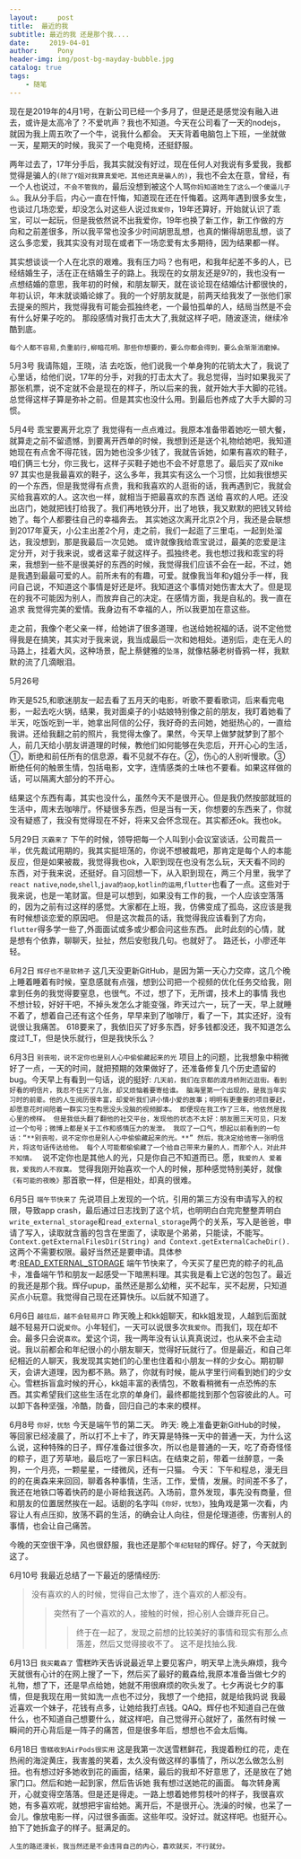 ```yaml
---
layout:     post
title:  最近的我
subtitle: 最近的我 还是那个我....
date:     2019-04-01
author:     Pony
header-img: img/post-bg-mayday-bubble.jpg
catalog: true
tags:
    - 随笔
---
```


现在是2019年的4月1号，在新公司已经一个多月了，但是还是感觉没有融入进去，或许是太高冷了？不爱吭声？我也不知道。今天在公司看了一天的nodejs，就因为我上周五吹了一个牛，说我什么都会。
天天背着电脑包上下班，一坐就做一天，星期天的时候，我买了一个电竞椅，还挺舒服。

两年过去了，17年分手后，我其实就没有好过，现在任何人对我说有多爱我，我都觉得是骗人的`(除了Y姐对我算真爱吧，其他还真是骗人的)`，我也不会太在意，曾经，有一个人也说过，`不会不管我的`，最后没想到被这个人骂`你妈知道她生了这么一个傻逼儿子么`。我从分手后，内心一直在忏悔，知道现在还在忏悔着。这两年遇到很多女生，也谈过几场恋爱，却没怎么对这些人说过`我爱你`，19年还算好，开始就认识了乖宝，可以一起玩，但是我依然说不出我爱你，19年也换了新工作，新工作做的方向和之前差很多，所以我平常也没多少时间胡思乱想，也真的懒得胡思乱想，谈了这么多恋爱，我其实没有对现在或者下一场恋爱有太多期待，因为结果都一样。


其实想谈谈一个人在北京的艰难。我有压力吗？也有吧，和我年纪差不多的人，已经结婚生子，活在正在结婚生子的路上。我现在的女朋友还是97的，我也没有一点想结婚的意思，我年初的时候，和朋友聊天，就在谈论现在结婚估计都很快的，年初认识，年末就谈婚论嫁了。我的一个好朋友就是，前两天给我发了一张他们家去提亲的照片，我觉得我有可能会孤独终老，一个最怕孤单的人，结局当然是不会有什么好果子吃的。 那段感情对我打击太大了,我就这样子吧，随波逐流，继续冷酷到底。


`每个人都不容易,负重前行,柳暗花明。那些你想要的，要么你都会得到，要么会渐渐消磨掉。`

5月3号
我请陈姐，王晓，洁 去吃饭，他们说我一个单身狗的花销太大了，我说了心里话，给他们说，17年的分手，对我的打击太大了。我总觉得，当时如果我买了那张机票，说不定就不会是现在的样子，所以后来的我，就开始大手大脚的花钱。总觉得这样子算是弥补之前。但是其实也没什么用。到最后也养成了大手大脚的习惯。

5月4号
乖宝要离开北京了   我觉得有一点点难过。我原本准备带着她吃一顿大餐，就算走之前不留遗憾，到要离开西单的时候，我想到还是送个礼物给她吧，我知道她现在有点舍不得花钱，因为她也没多少钱了，我就告诉她，如果有喜欢的鞋子，咱们俩三七分，你三我七，这样子买鞋子她也不会不好意思了。最后买了双nike 97  其实也是我最喜欢的鞋子，这么多年，我其实有这么一个习惯，比如我很想买的一个东西，但是我觉得有点贵，我和我喜欢的人逛街的话，我再遇到它，我就会买给我喜欢的人。这次也一样，就相当于把最喜欢的东西 送给 喜欢的人吧。还没出店门，她就把钱打给我了。我们再地铁分开，出了地铁，我又默默的把钱又转给她了。每个人都要往自己的幸福奔去。
其实她这次离开北京2个月，我还是会联想到2017年夏天，小公主出差2个月，走之前，我们一起逛了三里屯，一起到处溜达，我没想到，那是我最后一次见她。
或许就像我给乖宝说过，最美的恋爱是注定分开，对于我来说，或者这辈子就这样子。孤独终老。我也想过我和乖宝的将来，我想到一些不是很美好的东西的时候，我觉得我们应该不会在一起，不过，她是我遇到最最可爱的人。前所未有的有趣，可爱。就像我当年和y姐分手一样，我问自己说，不知道这个事情是好还是坏。我知道这个事情对她伤害太大了。但是现在的我不可能因为别人，而放弃自己的决定。在感情方面，我是自私的。我一直在追求 我觉得完美的爱情。我身边有不幸福的人，所以我更加在意这些。

走之前，我像个老父亲一样，给她讲了很多道理，也送给她祝福的话，说不定他觉得我是在搞笑，其实对于我来说，我当成最后一次和她相处。道别后，走在无人的马路上，挂着大风，这种场景，配上蔡健雅的`坠落`，就像枯藤老树昏鸦一样，我默默的流了几滴眼泪。



5月26号

昨天是525,和歌迷朋友一起去看了五月天的电影，听歌不要看歌词，后来看完电影，一起去吃火锅，结果，我对面桌子的小姑娘特别像之前的朋友，我盯着她看了半天，吃饭吃到一半，她拿出阿信的公仔，我好奇的去问她，她挺热心的，一直给我讲。还给我翻之前的照片，我觉得太像了。果然，今天早上做梦就梦到了那个人，前几天给小朋友讲道理的时候，教他们如何能够在失恋后，开开心心的生活，①，断绝和前任所有的信息源，看不见就不存在。②，伤心的人别听慢歌。③断绝任何的触景生情，包括电影，文字，连情感类的土味也不要看。如果这样做的话，可以隔离大部分的不开心。

结果这个东西有毒，其实也没什么，虽然今天不是很开心。但是我仍然按部就班的生活中，周末去咖啡厅。怀疑很多东西，但是当有一天，你想要的东西来了，你就没有疑惑了，我没有觉得现在不好，将来又会怀念现在。其实都还ok。我也ok。


5月29日
`灭霸来了`
下午的时候，领导把每一个人叫到小会议室谈话，公司裁员一半，优先裁试用期的，我其实挺坦荡的，你说不想被裁吧，那肯定是每个人的本能反应，但是如果被裁，我觉得我也ok，入职到现在也没有怎么玩，天天看不同的东西，对于我来说，还挺好。自习回想一下，从入职到现在，两三个月里，我学了`react native`,`node`,`shell`,`java的aop`,`kotlin的运用`,`flutter`也看了一点。这些对于我来说，也是一笔财富。但是可以想到，如果没有工作的我，一个人应该空落落的，因为之前有过这样的感觉。大家都在上班，我，仿佛变成了孤岛，这应该是我有时候想谈恋爱的原因吧。
但是这次裁员的话，我觉得我应该看到了方向，`flutter`得多学一些了,外面面试或多或少都会问这些东西。
此时此刻的心情，就是想有个依靠，聊聊天，扯扯，然后安慰我几句。也就好了。
路还长，小廖还年轻。


6月2日
`辉仔也不是软柿子`
这几天没更新GitHub，是因为第一天心力交瘁，这几个晚上睡着睡着有时候，窒息感就有点强，想到公司把一个视频的优化任务交给我，刚拿到任务的我觉得要窒息，也很气。不过，想了下，无所谓，技术上的事情 我也不想计较，好好干吧，不掉头发怎么才能变强，昨天过六一，玩了一天，早上就睡不着了，想着自己还有这个任务，早早来到了咖啡厅，看了一下，其实还好，没有说很让我痛苦。
618要来了，我依旧买了好多东西，好多钱都没还，我不知道怎么度过T_T，但是快乐就行，但是我快乐么？


6月3日
`别丧啦，说不定你也是别人心中偷偷藏起来的光`
项目上的问题，比我想象中稍微好了一点，一天的时间，就把预期的效果做好了，还准备修复几个历史遗留的bug。今天早上有看到一句话，说的挺好:
`几天前，我们在京都的渡月桥附近逛街。看到好看的明信片，我忍不住买了几张，却又烦恼着要寄给谁。
脑海里第一个出现的，是我当年实习时的前辈。他的人生阅历很丰富，却爱听我们讲小情小爱的故事；明明有更重要的项目要赶，却愿意花时间陪着一群实习生构思没头没脑的视频脚本。
即便现在我工作了三年，他依然是我心里的榜样。
但是我低头翻了翻他的社交平台，发现他的状态不太好：朋友圈三天可见，只发过一个句号；微博上都是关于工作和感情压力的发泄。
我叹了一口气，想起以前看到的一句话：“**别丧啦，说不定你也是别人心中偷偷藏起来的光。**”
然后，我决定给他寄一张明信片，将这句话传达给他。
每个人可能都偷偷藏了一个给自己带来力量的人，而那个人，对此并不知情。
`
说不定你也是其他人的光，只是你自己不知道而已。愿，`我爱的人 爱着我，爱我的人不寂寞。`
觉得我刚开始喜欢一个人的时候，那种感觉特别美好，就像`《有可能的夜晚》`那首歌一样，但是相处，却真的很难。

6月5日
`端午节快来了`
先说项目上发现的一个坑，引用的第三方没有申请写入的权限，导致app crash，最后通过日志找到了这个坑，也明明白白完完整整弄明白`write_external_storage`和`read_external_storage`两个的关系，写入是爸爸，申请了写入，读取就含蓄的包含在里面了，读取是个弟弟，只能读，不能写。`Context.getExternalFilesDir(String) and Context.getExternalCacheDir().`这两个不需要权限。最好当然还是要申请。具体参考:[READ_EXTERNAL_STORAGE](https://developer.android.com/reference/android/Manifest.permission.html#READ_EXTERNAL_STORAGE)
端午节快来了，今天买了星巴克的粽子的礼品卡，准备端午节和朋友一起感受一下暗黑料理。其实我是看上它送的包包了。最近的我还是那个我。辉仔upup，虽然还是那么幼稚，买不起车，买不起房，只知道买点小玩意。我觉得自己现在还算快乐。以后就不知道了。


6月6日
`越往后，越不会轻易开口`
昨天晚上和kk姐聊天，和kk姐发现，人越到后面就越不轻易开口说`爱你`。小年轻们，一天可以说很多次`我爱你`。而我们，现在却不会。最多只会说`喜欢`。爱这个词，我一两年没有认认真真说过，也从来不会主动说。我以前都会和年纪很小的小朋友聊天，觉得好玩就行了。但是最近，和自己年纪相近的人聊天，我发现其实她们的心里也住着和小朋友一样的少女心。期初聊天，会讲大道理，因为都不熟。熟了，你就有时候，能从字里行间看到她们的少女心。雪糕拆盲盒时候的开心，kk姐丰富的表情包，不敢看稍微有一点恐怖的东西。其实希望我们这些生活在北京的单身们，最终都能找到那个包容彼此的人。可以卸下各种坚强，冷酷，防备，回归自己的本来的模样。

6月8号
`你好，忧愁`
今天是端午节的第二天。
昨天:
晚上准备更新GitHub的时候，等回家已经凌晨了，所以打不上卡了，昨天算是特殊一天中的普通一天，为什么这么说，这种特殊的日子，辉仔准备过很多次，所以也是普通的一天，吃了奇奇怪怪的粽子，逛了芳草地，最后吃了一家日料店。在结束之前，带着一丝醉意，一条狗，一个月亮，一颗星星，一缕微风，还有一只猫。
今天：
下午和程总，漫无目的的在奥森来来回回，聊着各种事情，生活，工作，爱情，发展。时间差不多了，我还在地铁口等着快药的是小哥给我送药。入场前，意外发现，事先没有商量，但和朋友的位置居然挨在一起。话剧的名字叫`《你好，忧愁》`，独角戏是第一次看，内容让人有点压抑，放荡不羁的生活，的确会让人向往，但是伦理道德，伤害别人的事情，也会让自己痛苦。

今晚的天空很干净，风也很舒服，我也还是那个`年纪轻轻`的辉仔。好了，今天就到这了。

6月10号
我最近总结了一下最近的感情经历:
>没有喜欢的人的时候，觉得自己太惨了，连个喜欢的人都没有。
>>突然有了一个喜欢的人，接触的时候，担心别人会嫌弃死自己。
>>>终于在一起了，发现之前想的比较美好的事情和现实有那么点落差，然后又觉得接收不了。
这不是找抽么我.

6月13日
`我买戴森了`
雪糕昨天告诉说最近早上要见客户，明天早上洗头麻烦，我今天就很有心计的在网上搜了一下，然后买了最好的戴森给,我原本准备当做七夕的礼物，想了下，还是早点给她，她就不用很麻烦的吹头发了。七夕再说七夕的事情，但是我现在用一贫如洗一点也不过分，我想了一个绝招，就是给我妈说 我最近喜欢一个妹子，花钱有点多，让她给我打点钱。QAQ。辉仔也不知道自己在做什么，也不知道自己想要什么，就这样吧，自己觉得开心就好了，虽然有时候 一瞬间的开心背后是一阵子的痛苦，但是很多年后，想想也不会太后悔。

6月18日
`雪糕收到AirPods很实用`
这是我第一次送雪糕鲜花，我提着粉红的花，走在热闹的海淀黄庄，我害羞的笑着，太久没有做这样的事情了，所以怎么做怎么别扭。也有想过好多她收到花的画面，结果，最后的我却不好意思了，还是放在了她家门口。然后和她一起到家，然后告诉她 我有想过送她花的画面。
每次转身离开，心就变得空落落。但是还是得走。一路上想着她修剪枝叶的样子，我很喜欢她，有多喜欢呢，就想把宇宙给她。离开后，不是很开心。洗澡的时候，也呆了一会儿。像放电影一样，闪过很多画面。这些年哎。没好过。就这样吧。也挺开心。拍下了她拆盒子的样子。挺满足的。


`人生的路还漫长，我当然还是不会违背自己的内心，喜欢就买，不行就分。`
